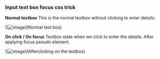 ### Input text box focus css trick

**Normal textbox**
This is the normal textbox without clicking to enter details.

![![image](https://github.com/t-sarthak/HTML-and-CSS-modules/assets/152780167/e269d2bb-33dc-4613-bf7a-21502c68dc3a)](Normal text box)

**On click / On focus**
Textbox state when we click to enter the details.
After applying focus pseudo element.

![![image](https://github.com/t-sarthak/HTML-and-CSS-modules/assets/152780167/4183fdc7-4fc3-42a4-acf1-e4f1415c73f0)](Afterclicking on the textbox)
